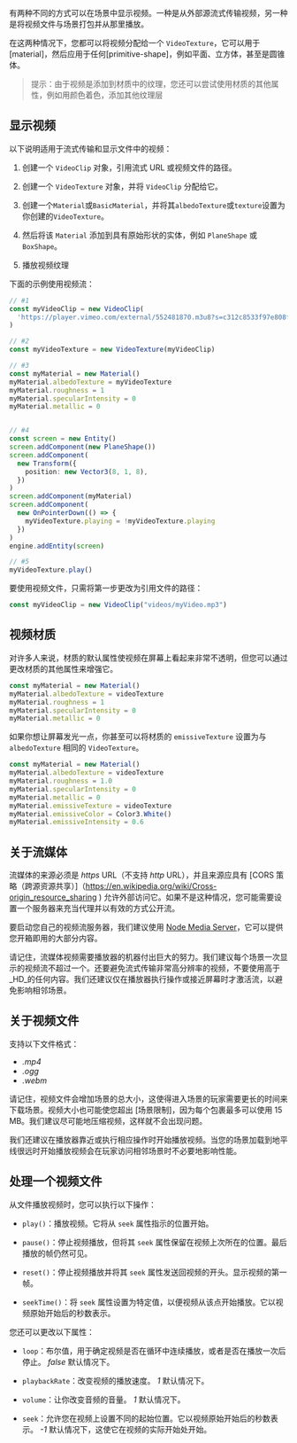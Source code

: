 
有两种不同的方式可以在场景中显示视频。一种是从外部源流式传输视频，另一种是将视频文件与场景打包并从那里播放。

在这两种情况下，您都可以将视频分配给一个 `VideoTexture`，它可以用于 [material]，然后应用于任何[primitive-shape]，例如平面、立方体，甚至是圆锥体。

> 提示：由于视频是添加到材质中的纹理，您还可以尝试使用材质的其他属性，例如用颜色着色，添加其他纹理层

## 显示视频

以下说明适用于流式传输和显示文件中的视频：

1. 创建一个 `VideoClip` 对象，引用流式 URL 或视频文件的路径。

2. 创建一个 `VideoTexture` 对象，并将 `VideoClip` 分配给它。

3. 创建一个`Material`或`BasicMaterial`，并将其`albedoTexture`或`texture`设置为你创建的`VideoTexture`。

4. 然后将该 `Material` 添加到具有原始形状的实体，例如 `PlaneShape` 或 `BoxShape`。

5. 播放视频纹理

下面的示例使用视频流：

```ts
// #1
const myVideoClip = new VideoClip(
  'https://player.vimeo.com/external/552481870.m3u8?s=c312c8533f97e808fccc92b0510b085c8122a875'
)

// #2
const myVideoTexture = new VideoTexture(myVideoClip)

// #3
const myMaterial = new Material()
myMaterial.albedoTexture = myVideoTexture
myMaterial.roughness = 1
myMaterial.specularIntensity = 0
myMaterial.metallic = 0


// #4
const screen = new Entity()
screen.addComponent(new PlaneShape())
screen.addComponent(
  new Transform({
    position: new Vector3(8, 1, 8),
  })
)
screen.addComponent(myMaterial)
screen.addComponent(
  new OnPointerDown(() => {
    myVideoTexture.playing = !myVideoTexture.playing
  })
)
engine.addEntity(screen)

// #5
myVideoTexture.play()
```

要使用视频文件，只需将第一步更改为引用文件的路径：
```ts
const myVideoClip = new VideoClip("videos/myVideo.mp3")
```


## 视频材质

对许多人来说，材质的默认属性使视频在屏幕上看起来非常不透明，但您可以通过更改材质的其他属性来增强它。

```ts
const myMaterial = new Material()
myMaterial.albedoTexture = videoTexture
myMaterial.roughness = 1
myMaterial.specularIntensity = 0
myMaterial.metallic = 0
```

如果你想让屏幕发光一点，你甚至可以将材质的 `emissiveTexture` 设置为与 `albedoTexture` 相同的 `VideoTexture`。

```ts
const myMaterial = new Material()
myMaterial.albedoTexture = videoTexture
myMaterial.roughness = 1.0
myMaterial.specularIntensity = 0
myMaterial.metallic = 0
myMaterial.emissiveTexture = videoTexture
myMaterial.emissiveColor = Color3.White()
myMaterial.emissiveIntensity = 0.6
```

## 关于流媒体

流媒体的来源必须是 _https_ URL（不支持 _http_ URL），并且来源应具有 [CORS 策略（跨源资源共享）]（https://en.wikipedia.org/wiki/Cross-origin_resource_sharing ) 允许外部访问它。如果不是这种情况，您可能需要设置一个服务器来充当代理并以有效的方式公开流。

要启动您自己的视频流服务器，我们建议使用 [Node Media Server](https://github.com/illuspas/Node-Media-Server)，它可以提供您开箱即用的大部分内容。

请记住，流媒体视频需要播放器的机器付出巨大的努力。我们建议每个场景一次显示的视频流不超过一个。还要避免流式传输非常高分辨率的视频，不要使用高于_HD_的任何内容。我们还建议仅在播放器执行操作或接近屏幕时才激活流，以避免影响相邻场景。

## 关于视频文件

支持以下文件格式：

- _.mp4_
- _.ogg_
- _.webm_

请记住，视频文件会增加场景的总大小，这使得进入场景的玩家需要更长的时间来下载场景。视频大小也可能使您超出 [场景限制]，因为每个包裹最多可以使用 15 MB。我们建议尽可能地压缩视频，这样就不会出现问题。

我们还建议在播放器靠近或执行相应操作时开始播放视频。当您的场景加载到地平线很远时开始播放视频会在玩家访问相邻场景时不必要地影响性能。


## 处理一个视频文件

从文件播放视频时，您可以执行以下操作：

- `play()`：播放视频。它将从 `seek` 属性指示的位置开始。

- `pause()`：停止视频播放，但将其 `seek` 属性保留在视频上次所在的位置。最后播放的帧仍然可见。

- `reset()`：停止视频播放并将其 `seek` 属性发送回视频的开头。显示视频的第一帧。

- `seekTime()`：将 `seek` 属性设置为特定值，以便视频从该点开始播放。它以视频原始开始后的秒数表示。

您还可以更改以下属性：

- `loop`：布尔值，用于确定视频是否在循环中连续播放，或者是否在播放一次后停止。 _false_ 默认情况下。

- `playbackRate`：改变视频的播放速度。 _1_ 默认情况下。

- `volume`：让你改变音频的音量。 _1_ 默认情况下。

- `seek`：允许您在视频上设置不同的起始位置。它以视频原始开始后的秒数表示。 _-1_ 默认情况下，这使它在视频的实际开始处开始。